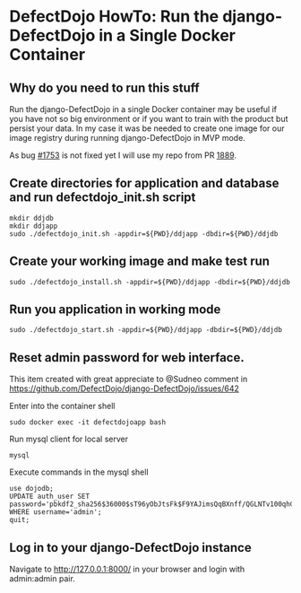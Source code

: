 # DefectDojo HowTo: Run the django-DefectDojo in a Single Docker Container

## Why do you need to run this stuff
Run the django-DefectDojo in a single Docker container may be useful if you have not so big environment or if you want to train with the product but persist your data.
In my case it was be needed to create one image for our image registry during running django-DefectDojo in MVP mode.

As bug [#1753](https://github.com/DefectDojo/django-DefectDojo/issues/1753) is not fixed yet I will use my repo from PR [1889](https://github.com/DefectDojo/django-DefectDojo/pull/1880).

## Create directories for application and database and run defectdojo_init.sh script

```
mkdir ddjdb
mkdir ddjapp
sudo ./defectdojo_init.sh -appdir=${PWD}/ddjapp -dbdir=${PWD}/ddjdb
```

## Create your working image and make test run

```
sudo ./defectdojo_install.sh -appdir=${PWD}/ddjapp -dbdir=${PWD}/ddjdb
```

## Run you application in working mode

```
sudo ./defectdojo_start.sh -appdir=${PWD}/ddjapp -dbdir=${PWD}/ddjdb
```

## Reset admin password for web interface.

This item created with great appreciate to @Sudneo comment in https://github.com/DefectDojo/django-DefectDojo/issues/642

Enter into the container shell

```
sudo docker exec -it defectdojoapp bash
```

Run mysql client for local server

```
mysql
```

Execute commands in the mysql shell

```
use dojodb;
UPDATE auth_user SET password='pbkdf2_sha256$36000$sT96yObJtsFk$F9YAJimsQqBXnff/QGLNTv100qhCNl/23hoBuNtSNZU=' WHERE username='admin';
quit;
```

## Log in to your django-DefectDojo instance

Navigate to http://127.0.0.1:8000/ in your browser and login with admin:admin pair.
